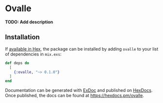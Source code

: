 # Ovalle

**TODO: Add description**

## Installation

If [available in Hex](https://hex.pm/docs/publish), the package can be installed
by adding `ovalle` to your list of dependencies in `mix.exs`:

```elixir
def deps do
  [
    {:ovalle, "~> 0.1.0"}
  ]
end
```

Documentation can be generated with [ExDoc](https://github.com/elixir-lang/ex_doc)
and published on [HexDocs](https://hexdocs.pm). Once published, the docs can
be found at <https://hexdocs.pm/ovalle>.

